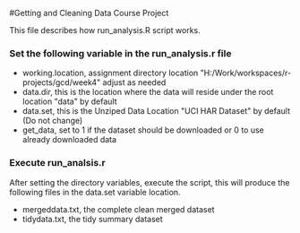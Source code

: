 #Getting and Cleaning Data Course Project

This file describes how run_analysis.R script works.

### Set the following variable in the run_analysis.r file
* working.location, assignment directory location "H:/Work/workspaces/r-projects/gcd/week4" adjust as needed
* data.dir, this is the location where the data will reside under the root location "data" by default
* data.set, this is the Unziped Data Location "UCI HAR Dataset" by default (Do not change)
* get_data, set to 1 if the dataset should be downloaded or 0 to use already downloaded data

### Execute run_analsis.r
After setting the directory variables, execute the script, this will produce the following files in the data.set variable location.

* mergeddata.txt, the complete clean merged dataset
* tidydata.txt, the tidy summary dataset
